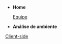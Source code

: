 * **Home**

	[Equipe](Home/Home.md)

* **Análise de ambiente**

[Client-side](environment-analyze/client-side.md)

